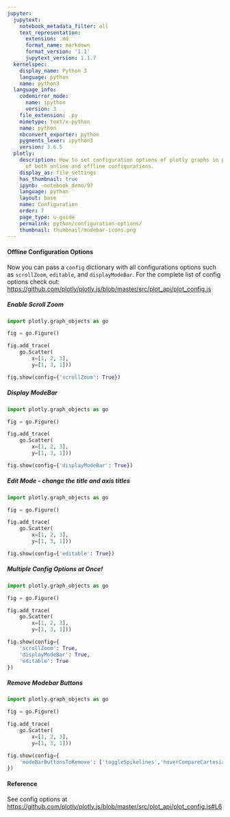 ```yaml
---
jupyter:
  jupytext:
    notebook_metadata_filter: all
    text_representation:
      extension: .md
      format_name: markdown
      format_version: '1.1'
      jupytext_version: 1.1.7
  kernelspec:
    display_name: Python 3
    language: python
    name: python3
  language_info:
    codemirror_mode:
      name: ipython
      version: 3
    file_extension: .py
    mimetype: text/x-python
    name: python
    nbconvert_exporter: python
    pygments_lexer: ipython3
    version: 3.6.5
  plotly:
    description: How to set configuration options of plotly graphs in python. Examples
      of both online and offline configurations.
    display_as: file_settings
    has_thumbnail: true
    ipynb: ~notebook_demo/97
    language: python
    layout: base
    name: Configuration
    order: 7
    page_type: u-guide
    permalink: python/configuration-options/
    thumbnail: thumbnail/modebar-icons.png
---
```


#### Offline Configuration Options
Now you can pass a `config` dictionary with all configurations options such as `scrollZoom`, `editable`, and `displayModeBar`. For the complete list of config options check out: https://github.com/plotly/plotly.js/blob/master/src/plot_api/plot_config.js

##### Enable Scroll Zoom

```python
import plotly.graph_objects as go

fig = go.Figure()

fig.add_trace(
    go.Scatter(
        x=[1, 2, 3],
        y=[1, 3, 1]))

fig.show(config={'scrollZoom': True})
```

##### Display ModeBar

```python
import plotly.graph_objects as go

fig = go.Figure()

fig.add_trace(
    go.Scatter(
        x=[1, 2, 3],
        y=[1, 3, 1]))

fig.show(config={'displayModeBar': True})
```

##### Edit Mode - change the title and axis titles

```python
import plotly.graph_objects as go

fig = go.Figure()

fig.add_trace(
    go.Scatter(
        x=[1, 2, 3],
        y=[1, 3, 1]))

fig.show(config={'editable': True})
```

##### Multiple Config Options at Once!

```python
import plotly.graph_objects as go

fig = go.Figure()

fig.add_trace(
    go.Scatter(
        x=[1, 2, 3],
        y=[1, 3, 1]))

fig.show(config={
    'scrollZoom': True,
    'displayModeBar': True,
    'editable': True
})
```

##### Remove Modebar Buttons

```python
import plotly.graph_objects as go

fig = go.Figure()

fig.add_trace(
    go.Scatter(
        x=[1, 2, 3],
        y=[1, 3, 1]))

fig.show(config={
    'modeBarButtonsToRemove': ['toggleSpikelines','hoverCompareCartesian']
})
```

#### Reference


See config options at https://github.com/plotly/plotly.js/blob/master/src/plot_api/plot_config.js#L6
